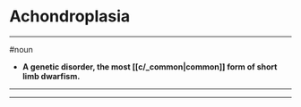 # Achondroplasia
---
#noun
- **A genetic disorder, the most [[c/_common|common]] form of short limb dwarfism.**
---
---
